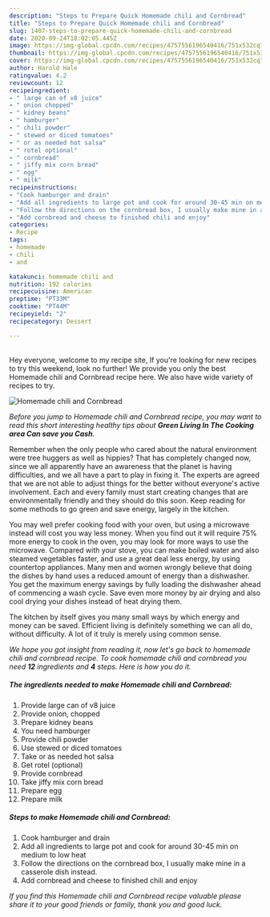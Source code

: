 ```yaml
---
description: "Steps to Prepare Quick Homemade chili and Cornbread"
title: "Steps to Prepare Quick Homemade chili and Cornbread"
slug: 1407-steps-to-prepare-quick-homemade-chili-and-cornbread
date: 2020-09-24T18:02:05.445Z
image: https://img-global.cpcdn.com/recipes/4757556196540416/751x532cq70/homemade-chili-and-cornbread-recipe-main-photo.jpg
thumbnail: https://img-global.cpcdn.com/recipes/4757556196540416/751x532cq70/homemade-chili-and-cornbread-recipe-main-photo.jpg
cover: https://img-global.cpcdn.com/recipes/4757556196540416/751x532cq70/homemade-chili-and-cornbread-recipe-main-photo.jpg
author: Harold Hale
ratingvalue: 4.2
reviewcount: 12
recipeingredient:
- " large can of v8 juice"
- " onion chopped"
- " kidney beans"
- " hamburger"
- " chili powder"
- " stewed or diced tomatoes"
- " or as needed hot salsa"
- " rotel optional"
- " cornbread"
- " jiffy mix corn bread"
- " egg"
- " milk"
recipeinstructions:
- "Cook hamburger and drain"
- "Add all ingredients to large pot and cook for around 30-45 min on medium to low heat"
- "Follow the directions on the cornbread box, I usually make mine in a casserole dish instead."
- "Add cornbread and cheese to finished chili and enjoy"
categories:
- Recipe
tags:
- homemade
- chili
- and

katakunci: homemade chili and 
nutrition: 192 calories
recipecuisine: American
preptime: "PT33M"
cooktime: "PT44M"
recipeyield: "2"
recipecategory: Dessert

---
```

<br>
Hey everyone, welcome to my recipe site, If you're looking for new recipes to try this weekend, look no further! We provide you only the best Homemade chili and Cornbread recipe here. We also have wide variety of recipes to try.
<br>


![Homemade chili and Cornbread](https://img-global.cpcdn.com/recipes/4757556196540416/751x532cq70/homemade-chili-and-cornbread-recipe-main-photo.jpg)

<i>Before you jump to Homemade chili and Cornbread recipe, you may want to read this short interesting healthy tips about 
<strong>Green Living In The Cooking area Can save you Cash</strong>.</i>
</br>

Remember when the only people who cared about the natural environment were tree huggers as well as hippies? That has completely changed now, since we all apparently have an awareness that the planet is having difficulties, and we all have a part to play in fixing it. The experts are agreed that we are not able to adjust things for the better without everyone's active involvement. Each and every family must start creating changes that are environmentally friendly and they should do this soon. Keep reading for some methods to go green and save energy, largely in the kitchen.

You may well prefer cooking food with your oven, but using a microwave instead will cost you way less money. When you find out it will require 75% more energy to cook in the oven, you may look for more ways to use the microwave. Compared with your stove, you can make boiled water and also steamed vegetables faster, and use a great deal less energy, by using countertop appliances. Many men and women wrongly believe that doing the dishes by hand uses a reduced amount of energy than a dishwasher. You get the maximum energy savings by fully loading the dishwasher ahead of commencing a wash cycle. Save even more money by air drying and also cool drying your dishes instead of heat drying them.

The kitchen by itself gives you many small ways by which energy and money can be saved. Efficient living is definitely something we can all do, without difficulty. A lot of it truly is merely using common sense.


<i>We hope you got insight from reading it, now let's go back to homemade chili and cornbread recipe. To cook homemade chili and cornbread you need <strong>12</strong> ingredients and <strong>4</strong> steps. Here is how you do it.
</i>

##### The ingredients needed to make Homemade chili and Cornbread:

1. Provide  large can of v8 juice
1. Provide  onion, chopped
1. Prepare  kidney beans
1. You need  hamburger
1. Provide  chili powder
1. Use  stewed or diced tomatoes
1. Take  or as needed hot salsa
1. Get  rotel (optional)
1. Provide  cornbread
1. Take  jiffy mix corn bread
1. Prepare  egg
1. Prepare  milk


##### Steps to make Homemade chili and Cornbread:

1. Cook hamburger and drain
1. Add all ingredients to large pot and cook for around 30-45 min on medium to low heat
1. Follow the directions on the cornbread box, I usually make mine in a casserole dish instead.
1. Add cornbread and cheese to finished chili and enjoy


<i>If you find this Homemade chili and Cornbread recipe valuable please share it to your good friends or family, thank you and good luck.</i>
